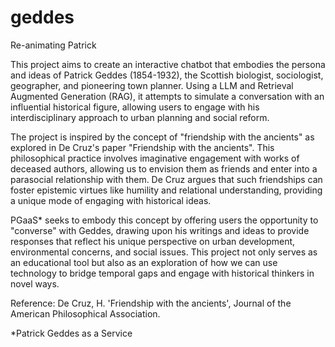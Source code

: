 # geddes
Re-animating Patrick

This project aims to create an interactive chatbot that embodies the persona and ideas of Patrick Geddes (1854-1932), the Scottish biologist, sociologist, geographer, and pioneering town planner. Using a LLM and Retrieval Augmented Generation (RAG), it attempts to simulate a conversation with an influential historical figure, allowing users to engage with his interdisciplinary approach to urban planning and social reform.

The project is inspired by the concept of "friendship with the ancients" as explored in De Cruz's paper "Friendship with the ancients". This philosophical practice involves imaginative engagement with works of deceased authors, allowing us to envision them as friends and enter into a parasocial relationship with them. De Cruz argues that such friendships can foster epistemic virtues like humility and relational understanding, providing a unique mode of engaging with historical ideas.

PGaaS* seeks to embody this concept by offering users the opportunity to "converse" with Geddes, drawing upon his writings and ideas to provide responses that reflect his unique perspective on urban development, environmental concerns, and social issues. This project not only serves as an educational tool but also as an exploration of how we can use technology to bridge temporal gaps and engage with historical thinkers in novel ways.

Reference:
De Cruz, H. 'Friendship with the ancients', Journal of the American Philosophical Association.

*Patrick Geddes as a Service
